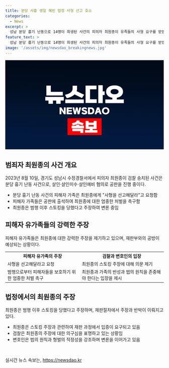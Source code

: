 ```yaml
---
title: 분당 사흉 생일 혜빈 법정 사형 선고 호소
categories:
  - News
excerpt: >
  성남 분당 흉기 난동으로 14명이 희생된 사건의 피의자 최원종이 유족들의 사형 요구를 받았다. 피해자 유족들은 가해자에 대한 엄중한 처벌을 간절히 호소하며 재판에 나섰고, 최원종은 스토킹을 주장하며 변론했다. 검찰은 사형을 구형했지만 변호인은 반성과 감경을 호소했다. 1심 재판부는 결정을 내리지 못하는 상황에서 항소심을 기다리고 있다. 요약: 14명의 희생자를 낸 분당 흉기 난동의 가해자 최원종에 대한 유족들의 사형 요구와 변론 과정에서의 상황.
feature_text: >
  성남 분당 흉기 난동으로 14명이 희생된 사건의 피의자 최원종이 유족들의 사형 요구를 받았다. 피해자 유족들은 가해자에 대한 엄중한 처벌을 간절히 호소하며 재판에 나섰고, 최원종은 스토킹을 주장하며 변론했다. 검찰은 사형을 구형했지만 변호인은 반성과 감경을 호소했다. 1심 재판부는 결정을 내리지 못하는 상황에서 항소심을 기다리고 있다. 요약: 14명의 희생자를 낸 분당 흉기 난동의 가해자 최원종에 대한 유족들의 사형 요구와 변론 과정에서의 상황.
image: '/assets/img/newsdao_breakingnews.jpg'
---
```


<p><img src="/assets/img/newsdao_breakingnews.jpg" alt="bookingtag 속보" /></p>

<h2 data-ke-size="size26">범죄자 최원종의 사건 개요</h2>

<p data-ke-size="size16">2023년 8월 10일, 경기도 성남시 수정경찰서에서 피의자 최원종이 검찰 송치된 사건은 분당 흉기 난동 사건으로, 살인·살인미수·살인예비 혐의로 공판을 진행 중이다.</p>

<ul>
  <li>분당 흉기 난동 사건의 피해자 가족은 최원종에게 "사형을 선고해달라"고 요청함</li>
  <li>피해자 가족들은 공판에 출석하여 최원종에 대한 엄중한 처벌을 촉구함</li>
  <li>최원종은 범행 이후 스토킹을 당했다고 주장하여 변론 중임</li>
</ul>

<h2 data-ke-size="size26">피해자 유가족들의 강력한 주장</h2>

<p data-ke-size="size16">피해자 유가족들은 최원종에 대한 강력한 주장을 제기하고 있으며, 재판부와의 공방이 예상되는 상황이다.</p>

<table>
  <tr>
    <td style="text-align: center; height: 17px;"><b>피해자 유가족의 주장</b></td>
    <td style="text-align: center; height: 17px;"><b>검찰과 변호인의 입장</b></td>
  </tr>
  <tr>
    <td>사형을 선고해달라고 요청</td>
    <td>최원종의 스토킹 주장에 대해 의문 제기</td>
  </tr>
  <tr>
    <td>범행으로부터 피해자들을 보호하기 위한 엄중한 처벌 촉구</td>
    <td>최원종과 가족의 반성과 법의 원칙을 존중해야 한다는 입장을 제시</td>
  </tr>
</table>

<h2 data-ke-size="size26">법정에서의 최원종의 주장</h2>

<p data-ke-size="size16">최원종은 범행 이후 스토킹을 당했다고 주장하며, 재판절차에서 주장과 반박이 이뤄지고 있다.</p>

<ul>
  <li>최원종은 스토킹 주장과 관련하여 재판 과정에서 입증이 요구되고 있음</li>
  <li>검찰은 최원종의 주장에 대한 의구심을 표명하고 있는 상황임</li>
  <li>변호인은 법의 원칙과 형벌의 적정성을 강조하며 변론을 이어가고 있음</li>
</ul>

<p data-ke-size="size16">&nbsp;</p>
실시간 뉴스 속보는, <a href="https://newsdao.kr" rel="dofollow">https://newsdao.kr</a>


